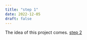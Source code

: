 ```yaml
---
title: "step 1"
date: 2022-12-05
draft: false
---
```


The idea of this project comes. [step 2](step%202.md)
